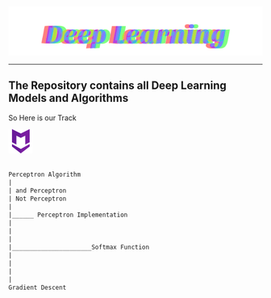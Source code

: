 ![image](/DeepLearning.png)

***
## The Repository contains all Deep Learning Models and Algorithms



So Here is our Track

![alt text](https://github.com/adam-p/markdown-here/raw/master/src/common/images/icon48.png "Logo Title Text 1")


```

Perceptron Algorithm
|
| and Perceptron
| Not Perceptron
|
|______ Perceptron Implementation
|
|
|
|______________________Softmax Function
|
|
|
|
Gradient Descent 

